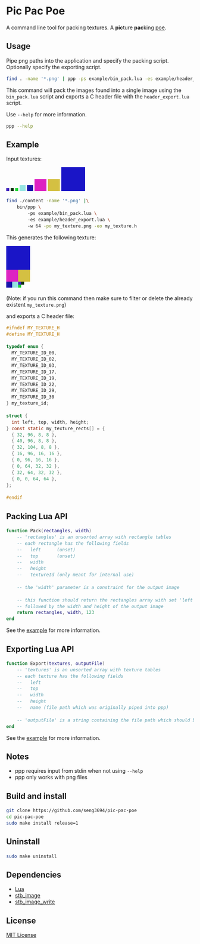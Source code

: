 # Pic Pac Poe

A command line tool for packing textures. A **pic**ture **pac**king [poe](https://zelda.fandom.com/wiki/Poe).

## Usage

Pipe png paths into the application and specify the packing script. Optionally specify the exporting script.

```sh
find . -name '*.png' | ppp -ps example/bin_pack.lua -es example/header_export.lua
```

This command will pack the images found into a single image using the `bin_pack.lua` script and exports a C header file with the `header_export.lua` script.

Use `--help` for more information.

```sh
ppp --help
```

## Example

Input textures:

![00](content/00.png)
![02](content/02.png)
![03](content/03.png)
![17](content/17.png)
![19](content/19.png)
![22](content/22.png)
![29](content/29.png)
![30](content/30.png)

```sh
find ./content -name '*.png' |\
    bin/ppp \  
        -ps example/bin_pack.lua \ 
        -es example/header_export.lua \ 
        -w 64 -po my_texture.png -eo my_texture.h
```

This generates the following texture:

![my_texture](content/my_texture.png)

(Note: if you run this command then make sure to filter or delete the already existent `my_texture.png`)

and exports a C header file:

```c
#ifndef MY_TEXTURE_H
#define MY_TEXTURE_H

typedef enum {
  MY_TEXTURE_ID_00,
  MY_TEXTURE_ID_02,
  MY_TEXTURE_ID_03,
  MY_TEXTURE_ID_17,
  MY_TEXTURE_ID_19,
  MY_TEXTURE_ID_22,
  MY_TEXTURE_ID_29,
  MY_TEXTURE_ID_30
} my_texture_id;

struct {
  int left, top, width, height;
} const static my_texture_rects[] = {
  { 32, 96, 8, 8 },
  { 40, 96, 8, 8 },
  { 32, 104, 8, 8 },
  { 16, 96, 16, 16 },
  { 0, 96, 16, 16 },
  { 0, 64, 32, 32 },
  { 32, 64, 32, 32 },
  { 0, 0, 64, 64 },
};

#endif

```

## Packing Lua API

```lua
function Pack(rectangles, width)
    -- 'rectangles' is an unsorted array with rectangle tables
    -- each rectangle has the following fields
    --   left      (unset)
    --   top       (unset)
    --   width
    --   height
    --   textureId (only meant for internal use)

    -- the 'width' parameter is a constraint for the output image

    -- this function should return the rectangles array with set 'left' and 'top'
    -- followed by the width and height of the output image
    return rectangles, width, 123
end
```

See the [example](example/bin_pack.lua) for more information.

## Exporting Lua API

```lua
function Export(textures, outputFile)
    -- 'textures' is an unsorted array with texture tables
    -- each texture has the following fields
    --   left
    --   top
    --   width
    --   height
    --   name (file path which was originally piped into ppp)

    -- 'outputFile' is a string containing the file path which should be used to write the outputs to
end
```

See the [example](example/header_example.lua) for more information.

## Notes

- ppp requires input from stdin when not using `--help`
- ppp only works with png files

## Build and install

```sh
git clone https://github.com/seng3694/pic-pac-poe
cd pic-pac-poe
sudo make install release=1
```

## Uninstall

```sh
sudo make uninstall
```

## Dependencies

- [Lua](https://github.com/lua/lua)
- [stb_image](https://github.com/nothings/stb/stb_image.h)
- [stb_image_write](https://github.com/nothings/stb/stb_image_write.h)

## License

[MIT License](LICENSE)
